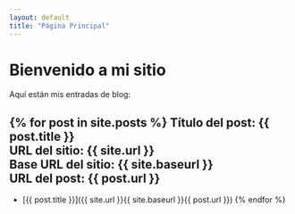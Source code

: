```yaml
---
layout: default
title: "Página Principal"
---
```


# Bienvenido a mi sitio
Aquí están mis entradas de blog:

{% for post in site.posts %}
**Título del post:** {{ post.title }}  
**URL del sitio:** {{ site.url }}  
**Base URL del sitio:** {{ site.baseurl }}  
**URL del post:** {{ post.url }}  
---
* [{{ post.title }}]({{ site.url }}{{ site.baseurl }}{{ post.url }})
{% endfor %}
